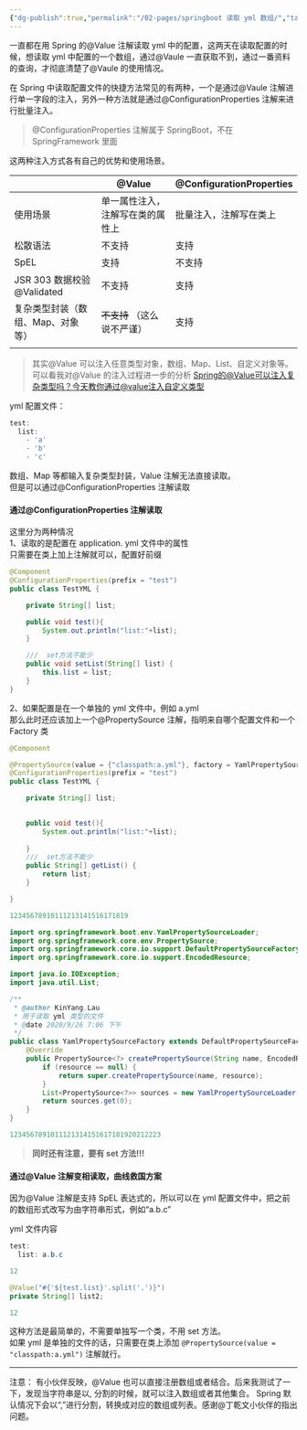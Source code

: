 ```yaml
---
{"dg-publish":true,"permalink":"/02-pages/springboot 读取 yml 数组/","tags":["personal/blog","program/backend/framework/springboot"]}
---
```


一直都在用 Spring 的@Value 注解读取 yml 中的配置，这两天在读取配置的时候，想读取 yml 中配置的一个数组，通过@Vaule 一直获取不到，通过一番资料的查询，才彻底清楚了@Vaule 的使用情况。

在 Spring 中读取配置文件的快捷方法常见的有两种，一个是通过@Vaule 注解进行单一字段的注入，另外一种方法就是通过@ConfigurationProperties 注解来进行批量注入。

> @ConfigurationProperties 注解属于 SpringBoot，不在 SpringFramework 里面

这两种注入方式各有自己的优势和使用场景。

|                        | @Value           | @ConfigurationProperties |
| ---------------------- | ---------------- | ------------------------ |
| 使用场景                   | 单一属性注入，注解写在类的属性上 | 批量注入，注解写在类上              |
| 松散语法                   | 不支持              | 支持                       |
| SpEL                   | 支持               | 不支持                      |
| JSR 303 数据校验@Validated | 不支持              | 支持                       |
| 复杂类型封装（数组、Map、对象等）     | ~~不支持~~ （这么说不严谨） | 支持                       |
|                        |                  |                          |

> 其实@Value 可以注入任意类型对象，数组、Map、List、自定义对象等。  
> 可以看我对@Value 的注入过程进一步的分析 [Spring的@Value可以注入复杂类型吗？今天教你通过@value注入自定义类型](https://blog.csdn.net/liujianyangbj/article/details/111352703)

yml 配置文件：

```c
test:
  list:
    - 'a'
    - 'b'
    - 'c'

```

数组、Map 等都输入复杂类型封装，Value 注解无法直接读取。  
但是可以通过@ConfigurationProperties 注解读取

#### 通过@ConfigurationProperties 注解读取

这里分为两种情况  
1、读取的是配置在 application. yml 文件中的属性  
只需要在类上加上注解就可以，配置好前缀

```java
@Component
@ConfigurationProperties(prefix = "test")
public class TestYML {

	private String[] list;

	public void test(){
		System.out.println("list:"+list);
	}

	///  set方法不能少
	public void setList(String[] list) {
		this.list = list;
	}
}

```

2、如果配置是在一个单独的 yml 文件中，例如 a.yml  
那么此时还应该加上一个@PropertySource 注解，指明来自哪个配置文件和一个 Factory 类

```java
@Component

@PropertySource(value = {"classpath:a.yml"}, factory = YamlPropertySourceFactory.class)
@ConfigurationProperties(prefix = "test")
public class TestYML {

	private String[] list;
	

	public void test(){
		System.out.println("list:"+list);
		
	}
	///  set方法不能少
	public String[] getList() {
		return list;
	}

}

12345678910111213141516171819
```
```java
import org.springframework.boot.env.YamlPropertySourceLoader;
import org.springframework.core.env.PropertySource;
import org.springframework.core.io.support.DefaultPropertySourceFactory;
import org.springframework.core.io.support.EncodedResource;

import java.io.IOException;
import java.util.List;

/**
 * @author KinYang.Lau
 * 用于读取 yml 类型的文件
 * @date 2020/9/26 7:06 下午
 */
public class YamlPropertySourceFactory extends DefaultPropertySourceFactory {
	@Override
	public PropertySource<?> createPropertySource(String name, EncodedResource resource) throws IOException {
		if (resource == null) {
			return super.createPropertySource(name, resource);
		}
		List<PropertySource<?>> sources = new YamlPropertySourceLoader().load(resource.getResource().getFilename(), resource.getResource());
		return sources.get(0);
	}
}

1234567891011121314151617181920212223
```

> **同时还有注意，要有 set 方法!!!**

#### 通过@Value 注解变相读取，曲线救国方案

因为@Value 注解是支持 SpEL 表达式的，所以可以在 yml 配置文件中，把之前的数组形式改写为由字符串形式，例如“a.b.c”

yml 文件内容

```java
test:
  list: a.b.c

12
```
```java
@Value("#{'${test.list}'.split('.')}")
private String[] list2;

12
```

这种方法是最简单的，不需要单独写一个类，不用 set 方法。  
如果 yml 是单独的文件的话，只需要在类上添加 `@PropertySource(value = "classpath:a.yml")` 注解就行。

---

注意： 有小伙伴反映，@Value 也可以直接注册数组或者结合。后来我测试了一下，发现当字符串是以, 分割的时候，就可以注入数组或者其他集合。 Spring 默认情况下会以“,”进行分割，转换成对应的数组或列表。感谢@丁乾文小伙伴的指出问题。